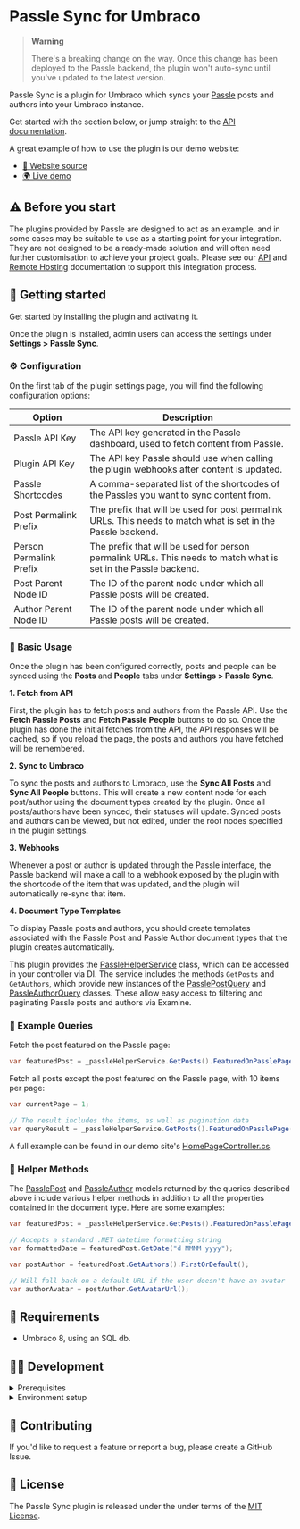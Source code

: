 # Passle Sync for Umbraco

> **Warning**
>
> There's a breaking change on the way. Once this change has been deployed to the Passle backend, the plugin won't auto-sync until you've updated to the latest version.

Passle Sync is a plugin for Umbraco which syncs your [Passle](https://home.passle.net/) posts and authors into your Umbraco instance.

Get started with the section below, or jump straight to the [API documentation](./docs/index.md).

A great example of how to use the plugin is our demo website:

- [📂 Website source](./PassleSync.Website/)
- [🌍 Live demo](http://mercierandveleztalkingpoints.com/)

## ⚠️ Before you start

The plugins provided by Passle are designed to act as an example, and in some cases may be suitable to use as a starting point for your integration. They are not designed to be a ready-made solution and will often need further customisation to achieve your project goals. Please see our [API](https://api-docs.passle.net/) and [Remote Hosting](https://remote-hosting-documentation.passle.net) documentation to support this integration process. 

## 🚀 Getting started

Get started by installing the plugin and activating it.

Once the plugin is installed, admin users can access the settings under **Settings > Passle Sync**.

### ⚙️ Configuration

On the first tab of the plugin settings page, you will find the following configuration options:

| Option                  | Description                                                                                                    |
| ----------------------- | -------------------------------------------------------------------------------------------------------------- |
| Passle API Key          | The API key generated in the Passle dashboard, used to fetch content from Passle.                              |
| Plugin API Key          | The API key Passle should use when calling the plugin webhooks after content is updated.                       |
| Passle Shortcodes       | A comma-separated list of the shortcodes of the Passles you want to sync content from.                         |
| Post Permalink Prefix   | The prefix that will be used for post permalink URLs. This needs to match what is set in the Passle backend.   |
| Person Permalink Prefix | The prefix that will be used for person permalink URLs. This needs to match what is set in the Passle backend. |
| Post Parent Node ID     | The ID of the parent node under which all Passle posts will be created.                                        |
| Author Parent Node ID   | The ID of the parent node under which all Passle posts will be created.                                        |

### 📙 Basic Usage

Once the plugin has been configured correctly, posts and people can be synced using the **Posts** and **People** tabs under **Settings > Passle Sync**.

**1. Fetch from API**

First, the plugin has to fetch posts and authors from the Passle API. Use the **Fetch Passle Posts** and **Fetch Passle People** buttons to do so. Once the plugin has done the initial fetches from the API, the API responses will be cached, so if you reload the page, the posts and authors you have fetched will be remembered.

**2. Sync to Umbraco**

To sync the posts and authors to Umbraco, use the **Sync All Posts** and **Sync All People** buttons. This will create a new content node for each post/author using the document types created by the plugin. Once all posts/authors have been synced, their statuses will update. Synced posts and authors can be viewed, but not edited, under the root nodes specified in the plugin settings.

**3. Webhooks**

Whenever a post or author is updated through the Passle interface, the Passle backend will make a call to a webhook exposed by the plugin with the shortcode of the item that was updated, and the plugin will automatically re-sync that item.

**4. Document Type Templates**

To display Passle posts and authors, you should create templates associated with the Passle Post and Passle Author document types that the plugin creates automatically.

This plugin provides the [PassleHelperService](./docs/PassleSync.Core.Services.PassleHelperService.md) class, which can be accessed in your controller via DI. The service includes the methods `GetPosts` and `GetAuthors`, which provide new instances of the [PasslePostQuery]() and [PassleAuthorQuery]() classes. These allow easy access to filtering and paginating Passle posts and authors via Examine.

### 📰 Example Queries

Fetch the post featured on the Passle page:

```csharp
var featuredPost = _passleHelperService.GetPosts().FeaturedOnPasslePage(true).Execute().Items.FirstOrDefault();
```

Fetch all posts except the post featured on the Passle page, with 10 items per page:

```csharp
var currentPage = 1;

// The result includes the items, as well as pagination data
var queryResult = _passleHelperService.GetPosts().FeaturedOnPasslePage(false).WithCurrentPage(currentPage).WithItemsPerPage(10).Execute();
```

A full example can be found in our demo site's [HomePageController.cs](PassleSync.Website/Controllers/HomePageController.cs).

### 🤝 Helper Methods

The [PasslePost](./docs/PassleSync.Core.Models.Content.Umbraco.PasslePost.md) and [PassleAuthor](./docs/PassleSync.Core.Models.Content.Umbraco.PassleAuthor.md) models returned by the queries described above include various helper methods in addition to all the properties contained in the document type. Here are some examples:

```csharp
var featuredPost = _passleHelperService.GetPosts().FeaturedOnPasslePage(true).Execute().Items.FirstOrDefault();

// Accepts a standard .NET datetime formatting string
var formattedDate = featuredPost.GetDate("d MMMM yyyy");

var postAuthor = featuredPost.GetAuthors().FirstOrDefault();

// Will fall back on a default URL if the user doesn't have an avatar
var authorAvatar = postAuthor.GetAvatarUrl();
```

## 🔧 Requirements

- Umbraco 8, using an SQL db.

## 👨‍💻 Development

<details>
<summary>Prerequisites</summary>

- [NPM](https://www.npmjs.com/)
- Development environment running an Umbraco instance

</details>

<details>
<summary>Environment setup</summary>

To develop this plugin, first clone the repository:

```
git clone https://github.com/passle/passle-sync-umbraco-v2
```

Next, install all dependencies and build the frontend with the following commands:

```
npm install
npm run build
```

Then, ensure the `umbracoDbDSN` credentials in `PassleSync.Website/Web.config` match your Umbraco SQL db credentials.

Finally, once you have built the solution and logged into the Umbraco backoffice, you will need to create a few document types and nodes for the demo site to work.

Create the following document types:

- Home Page (with template, allow as root)
- Insights Page (with template, allow as root)
- Passle Authors (allow as root)
- Passle Posts (allow as root)

They don't need to contain and groups/properties. Once they have been created, ensure the document types with templates been populated with the correct code (from `PassleSync.Website/Views`).

Once you've created the document types, create the following root nodes, using the document types described above:

- Home
- Insights
- Passle Posts
- Passle Authors

Once the nodes are updated, please update the node IDs under **Settings > Passle Sync**.

</details>

## 💬 Contributing

If you'd like to request a feature or report a bug, please create a GitHub Issue.

## 📜 License

The Passle Sync plugin is released under the under terms of the [MIT License](./LICENSE).
